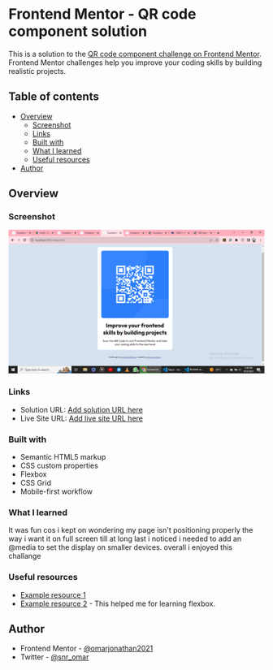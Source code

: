# Frontend Mentor - QR code component solution

This is a solution to the [QR code component challenge on Frontend Mentor](https://www.frontendmentor.io/challenges/qr-code-component-iux_sIO_H). Frontend Mentor challenges help you improve your coding skills by building realistic projects.

## Table of contents

- [Overview](#overview)
  - [Screenshot](#screenshot)
  - [Links](#links)
  - [Built with](#built-with)
  - [What I learned](#what-i-learned)
  - [Useful resources](#useful-resources)
- [Author](#author)

## Overview

### Screenshot

![Screenshot of challange](<./images/Screenshot%20(34).png>)

### Links

- Solution URL: [Add solution URL here](http://127.0.0.1:5500/index.html)
- Live Site URL: [Add live site URL here](http://127.0.0.1:5500/index.html)

### Built with

- Semantic HTML5 markup
- CSS custom properties
- Flexbox
- CSS Grid
- Mobile-first workflow

### What I learned

It was fun cos i kept on wondering my page isn't positioning properly the way i want it on full screen till at long last i noticed i needed to add an @media to set the display on smaller devices.
overall i enjoyed this challange

### Useful resources

- [Example resource 1](https://www.youtube.com)
- [Example resource 2](https://www.flexfroggy.com) - This helped me for learning flexbox.

## Author

<!---Portfolio Website(Not yet finished/Published)- [omarjonathan.com](https://www.omarjonathan.com) -->

- Frontend Mentor - [@omarjonathan2021](https://www.frontendmentor.io/profile/omarjonathan2021)
- Twitter - [@snr_omar](https://twitter.com/Snr_Omar)
